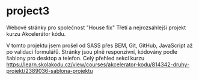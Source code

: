 # project3
Webové stránky pro společnost "House fix"
Třetí a nejrozsáhlejší projekt kurzu Akcelerátor kódu.

V tomto projektu jsem prošel od SASS přes BEM, Git, GitHub, JavaScript až po validaci formulářů. Stránky jsou plně responzivní, kódovány podle šablony pro desktop a telefon. 
Celý přehled sekcí kurzu https://learn.skolakodu.cz/view/courses/akcelerator-kodu/814342-druhy-projekt/2389036-sablona-projektu
